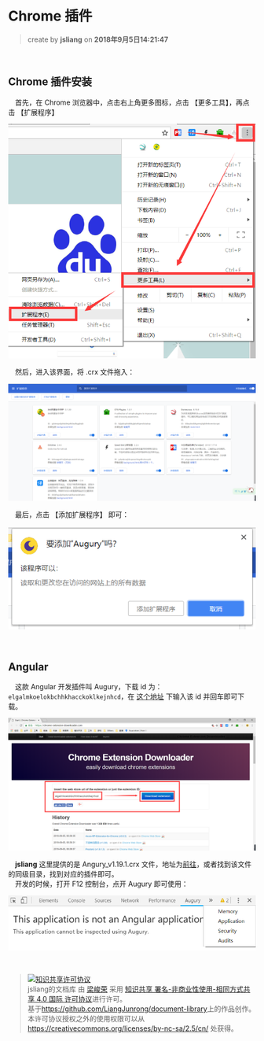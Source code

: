 # Chrome 插件
> create by **jsliang** on **2018年9月5日14:21:47**  

<br>

## Chrome 插件安装
&emsp;首先，在 Chrome 浏览器中，点击右上角更多图标，点击 【更多工具】，再点击 【扩展程序】

![图](../../public-repertory/img/other-crx-install-1.png) 

&emsp;然后，进入该界面，将 .crx 文件拖入：

![图](../../public-repertory/img/other-crx-install-2.png) 

&emsp;最后，点击 【添加扩展程序】 即可：

![图](../../public-repertory/img/other-crx-install-3.png) 

<br>

## Angular
&emsp;这款 Angular 开发插件叫 Augury，下载 id 为：`elgalmkoelokbchhkhacckoklkejnhcd`，在 [这个地址](https://chrome-extension-downloader.com/) 下输入该 id 并回车即可下载。  

![图](../../public-repertory/img/other-crx-angury-1.png)

&emsp;**jsliang** 这里提供的是 Angury_v1.19.1.crx 文件，地址为[前往](./Augury_v1.19.1.crx)，或者找到该文件的同级目录，找到对应的插件即可。  
&emsp;开发的时候，打开 F12 控制台，点开 Augury 即可使用：

![图](../../public-repertory/img/other-crx-angury-2.png) 

<br>

> <a rel="license" href="http://creativecommons.org/licenses/by-nc-sa/4.0/"><img alt="知识共享许可协议" style="border-width:0" src="https://i.creativecommons.org/l/by-nc-sa/4.0/88x31.png" /></a><br /><span xmlns:dct="http://purl.org/dc/terms/" property="dct:title">jsliang的文档库</span> 由 <a xmlns:cc="http://creativecommons.org/ns#" href="https://github.com/LiangJunrong/document-library" property="cc:attributionName" rel="cc:attributionURL">梁峻荣</a> 采用 <a rel="license" href="http://creativecommons.org/licenses/by-nc-sa/4.0/">知识共享 署名-非商业性使用-相同方式共享 4.0 国际 许可协议</a>进行许可。<br />基于<a xmlns:dct="http://purl.org/dc/terms/" href="https://github.com/LiangJunrong/document-library" rel="dct:source">https://github.com/LiangJunrong/document-library</a>上的作品创作。<br />本许可协议授权之外的使用权限可以从 <a xmlns:cc="http://creativecommons.org/ns#" href="https://creativecommons.org/licenses/by-nc-sa/2.5/cn/" rel="cc:morePermissions">https://creativecommons.org/licenses/by-nc-sa/2.5/cn/</a> 处获得。